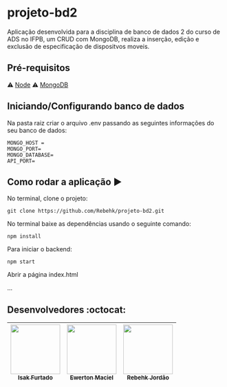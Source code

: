 # projeto-bd2

Aplicação desenvolvida para a disciplina de banco de dados 2 do curso de ADS no IFPB, um CRUD com MongoDB, realiza a inserção, edição e exclusão de especificação de dispositvos moveis.

<!-- <div align="center" style="margin: 0 auto; display: flex;  justify-content: space-around; flex-wrap: wrap; width: 700px;">
        <img height="250 px" src="./assets/screen_01.jpg">
        <img height="250 px" src="./assets/screen_02.jpg">
        <img height="250 px" src="./assets/screen_03.jpg">
        <img height="250 px" src="./assets/screen_04.jpg">
        <img height="250 px" src="./assets/screen_05.jpg">
</div> -->

## Pré-requisitos

:warning: [Node](https://nodejs.org/en/download/)
:warning: [MongoDB](https://www.mongodb.com/pt-br)

## Iniciando/Configurando banco de dados

Na pasta raiz criar o arquivo .env passando as seguintes informações do seu banco de dados:

```
MONGO_HOST =
MONGO_PORT=
MONGO_DATABASE=
API_PORT=
```

## Como rodar a aplicação :arrow_forward:

No terminal, clone o projeto:

```
git clone https://github.com/Rebehk/projeto-bd2.git
```

No terminal baixe as dependências usando o seguinte comando:

```
npm install
```

Para iniciar o backend:

```
npm start
```

Abrir a página index.html

...

## Desenvolvedores :octocat:

| [<img src="https://avatars.githubusercontent.com/u/85362991?v=4" width=115><br><sub>Isak Furtado</sub>](https://github.com/zurckasi) | [<img src="https://avatars.githubusercontent.com/u/64111135?v=4" width=115><br><sub>Ewerton Maciel</sub>](https://github.com/ewertonmac) | [<img src="https://avatars.githubusercontent.com/u/60322853?v=4" width=115><br><sub>Rebehk Jordão</sub>](https://github.com/Rebehk) |
| :----------------------------------------------------------------------------------------------------------------------------------: | :--------------------------------------------------------------------------------------------------------------------------------------: | :---------------------------------------------------------------------------------------------------------------------------------: |
